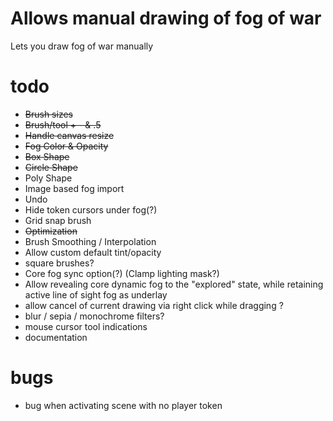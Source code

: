 # Allows manual drawing of fog of war
Lets you draw fog of war manually

# todo
- ~~Brush sizes~~
- ~~Brush/tool + - & .5~~
- ~~Handle canvas resize~~
- ~~Fog Color & Opacity~~
- ~~Box Shape~~
- ~~Circle Shape~~
- Poly Shape
- Image based fog import
- Undo
- Hide token cursors under fog(?)
- Grid snap brush
- ~~Optimization~~
- Brush Smoothing / Interpolation
- Allow custom default tint/opacity
- square brushes?
- Core fog sync option(?) (Clamp lighting mask?)
- Allow revealing core dynamic fog to the "explored" state, while retaining active line of sight fog as underlay
- allow cancel of current drawing via right click while dragging ?
- blur / sepia / monochrome filters?
- mouse cursor tool indications
- documentation

# bugs
- bug when activating scene with no player token